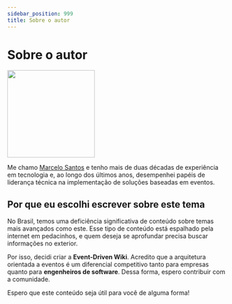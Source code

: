 ```yaml
---
sidebar_position: 999
title: Sobre o autor
---
```


# Sobre o autor

<img src="/img/author_profile_pic.jpeg" class="author-profile-pic" width="200" height="200" />

Me chamo [Marcelo Santos](https://www.linkedin.com/in/marcelsud/) e tenho mais de duas décadas de experiência em tecnologia e, ao longo dos últimos anos, desempenhei papéis de liderança técnica na implementação de soluções baseadas em eventos.

## Por que eu escolhi escrever sobre este tema

No Brasil, temos uma deficiência significativa de conteúdo sobre temas mais avançados como este. Esse tipo de conteúdo está espalhado pela internet em pedacinhos, e quem deseja se aprofundar precisa buscar informações no exterior.

Por isso, decidi criar a **Event-Driven Wiki**. Acredito que a arquitetura orientada a eventos é um diferencial competitivo tanto para empresas quanto para **engenheiros de software**. Dessa forma, espero contribuir com a comunidade.

Espero que este conteúdo seja útil para você de alguma forma!

